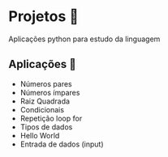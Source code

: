 # Projetos :rocket:

Aplicações python para estudo da linguagem

## Aplicações :robot:
- Números pares
- Números ímpares
- Raiz Quadrada
- Condicionais
- Repetição loop for
- Tipos de dados
- Hello World
- Entrada de dados (input)
